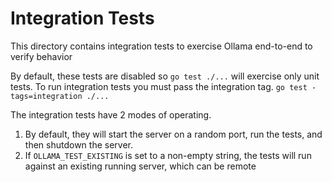 # Integration Tests

This directory contains integration tests to exercise Ollama end-to-end to verify behavior

By default, these tests are disabled so `go test ./...` will exercise only unit tests.  To run integration tests you must pass the integration tag.  `go test -tags=integration ./...`


The integration tests have 2 modes of operating.

1. By default, they will start the server on a random port, run the tests, and then shutdown the server.
2. If `OLLAMA_TEST_EXISTING` is set to a non-empty string, the tests will run against an existing running server, which can be remote
